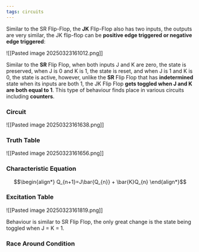 ```yaml
---
tags: circuits
---
```

Similar to the SR Flip-Flop, the **JK** Flip-Flop also has two inputs, the outputs are very similar, the JK flip-flop can be **positive edge triggered or negative edge triggered**:

![[Pasted image 20250323161012.png]]

Similar to the **SR** Flip Flop, when both inputs J and K are zero, the state is preserved, when J is 0 and K is 1, the state is reset, and when J is 1 and K is 0, the state is active, however, unlike the **SR**
 Flip Flop that has **indetermined** state when its inputs are both 1, the JK Flip Flop **gets toggled when J and K are both equal to 1**. This type of behaviour finds place in various circuits including **counters**.

### Circuit

![[Pasted image 20250323161638.png]]

### Truth Table

![[Pasted image 20250323161656.png]]

### Characteristic Equation
$$\begin{align*}
Q_{n+1}=J\bar{Q_{n}} + \bar{K}Q_{n}
\end{align*}$$
### Excitation Table

![[Pasted image 20250323161819.png]]

Behaviour is similar to SR Flip Flop, the only great change is the state being toggled when J = K = 1.

### Race Around Condition 
